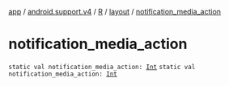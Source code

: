 [app](../../../index.md) / [android.support.v4](../../index.md) / [R](../index.md) / [layout](index.md) / [notification_media_action](./notification_media_action.md)

# notification_media_action

`static val notification_media_action: `[`Int`](https://kotlinlang.org/api/latest/jvm/stdlib/kotlin/-int/index.html)
`static val notification_media_action: `[`Int`](https://kotlinlang.org/api/latest/jvm/stdlib/kotlin/-int/index.html)